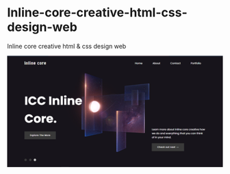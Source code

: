 # Inline-core-creative-html-css-design-web
Inline core creative html &amp; css design web

![alt text](https://github.com/Collin0012/Inline-core-creative-html-css-design-web/blob/master/design.png?raw=true)
